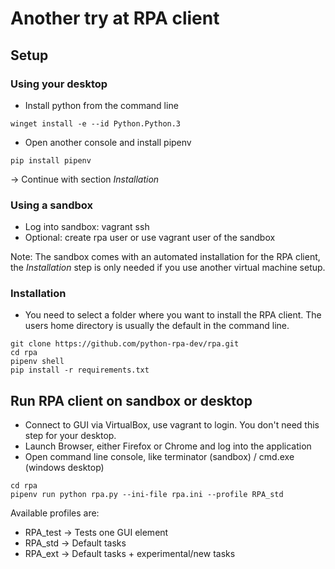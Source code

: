 # Another try at RPA client

## Setup

### Using your desktop
* Install python from the command line

```
winget install -e --id Python.Python.3
```

* Open another console and install pipenv

```
pip install pipenv

```

-> Continue with section *Installation*

### Using a sandbox
* Log into sandbox: vagrant ssh 
* Optional: create rpa user or use vagrant user of the sandbox

Note: The sandbox comes with an automated installation for the RPA client, the *Installation* step is only needed if you use another virtual machine setup.

### Installation 

* You need to select a folder where you want to install the RPA client. The users home directory is usually the default in the command line.

```
git clone https://github.com/python-rpa-dev/rpa.git
cd rpa
pipenv shell
pip install -r requirements.txt
```

## Run RPA client on sandbox or desktop

* Connect to GUI via VirtualBox, use vagrant to login. You don't need this step for your desktop.
* Launch Browser, either Firefox or Chrome and log into the application
* Open command line console, like terminator (sandbox) / cmd.exe (windows desktop)

```
cd rpa
pipenv run python rpa.py --ini-file rpa.ini --profile RPA_std
```

Available profiles are:
- RPA_test -> Tests one GUI element
- RPA_std -> Default tasks
- RPA_ext -> Default tasks + experimental/new tasks
